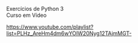 Exercícios de Python 3\
Curso em Vídeo

https://www.youtube.com/playlist?list=PLHz_AreHm4dm6wYOIW20Nyg12TAjmMGT-
